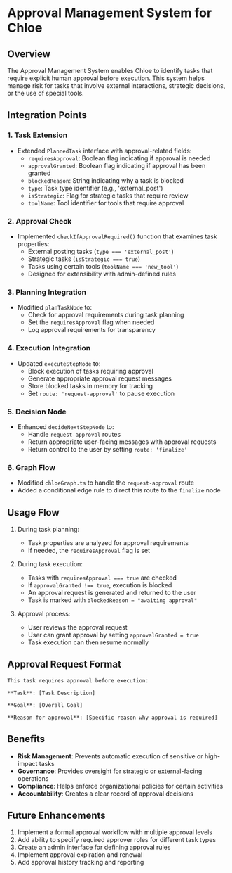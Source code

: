 # Approval Management System for Chloe

## Overview

The Approval Management System enables Chloe to identify tasks that require explicit human approval before execution. This system helps manage risk for tasks that involve external interactions, strategic decisions, or the use of special tools.

## Integration Points

### 1. Task Extension
- Extended `PlannedTask` interface with approval-related fields:
  - `requiresApproval`: Boolean flag indicating if approval is needed
  - `approvalGranted`: Boolean flag indicating if approval has been granted
  - `blockedReason`: String indicating why a task is blocked
  - `type`: Task type identifier (e.g., 'external_post')
  - `isStrategic`: Flag for strategic tasks that require review
  - `toolName`: Tool identifier for tools that require approval

### 2. Approval Check
- Implemented `checkIfApprovalRequired()` function that examines task properties:
  - External posting tasks (`type === 'external_post'`)
  - Strategic tasks (`isStrategic === true`)
  - Tasks using certain tools (`toolName === 'new_tool'`)
  - Designed for extensibility with admin-defined rules

### 3. Planning Integration
- Modified `planTaskNode` to:
  - Check for approval requirements during task planning
  - Set the `requiresApproval` flag when needed
  - Log approval requirements for transparency

### 4. Execution Integration
- Updated `executeStepNode` to:
  - Block execution of tasks requiring approval
  - Generate appropriate approval request messages
  - Store blocked tasks in memory for tracking
  - Set `route: 'request-approval'` to pause execution

### 5. Decision Node
- Enhanced `decideNextStepNode` to:
  - Handle `request-approval` routes
  - Return appropriate user-facing messages with approval requests
  - Return control to the user by setting `route: 'finalize'`

### 6. Graph Flow
- Modified `chloeGraph.ts` to handle the `request-approval` route
- Added a conditional edge rule to direct this route to the `finalize` node

## Usage Flow

1. During task planning:
   - Task properties are analyzed for approval requirements
   - If needed, the `requiresApproval` flag is set

2. During task execution:
   - Tasks with `requiresApproval === true` are checked
   - If `approvalGranted !== true`, execution is blocked
   - An approval request is generated and returned to the user
   - Task is marked with `blockedReason = "awaiting approval"`

3. Approval process:
   - User reviews the approval request
   - User can grant approval by setting `approvalGranted = true`
   - Task execution can then resume normally

## Approval Request Format

```
This task requires approval before execution:

**Task**: [Task Description]

**Goal**: [Overall Goal]

**Reason for approval**: [Specific reason why approval is required]
```

## Benefits

- **Risk Management**: Prevents automatic execution of sensitive or high-impact tasks
- **Governance**: Provides oversight for strategic or external-facing operations
- **Compliance**: Helps enforce organizational policies for certain activities
- **Accountability**: Creates a clear record of approval decisions

## Future Enhancements

1. Implement a formal approval workflow with multiple approval levels
2. Add ability to specify required approver roles for different task types
3. Create an admin interface for defining approval rules
4. Implement approval expiration and renewal
5. Add approval history tracking and reporting 